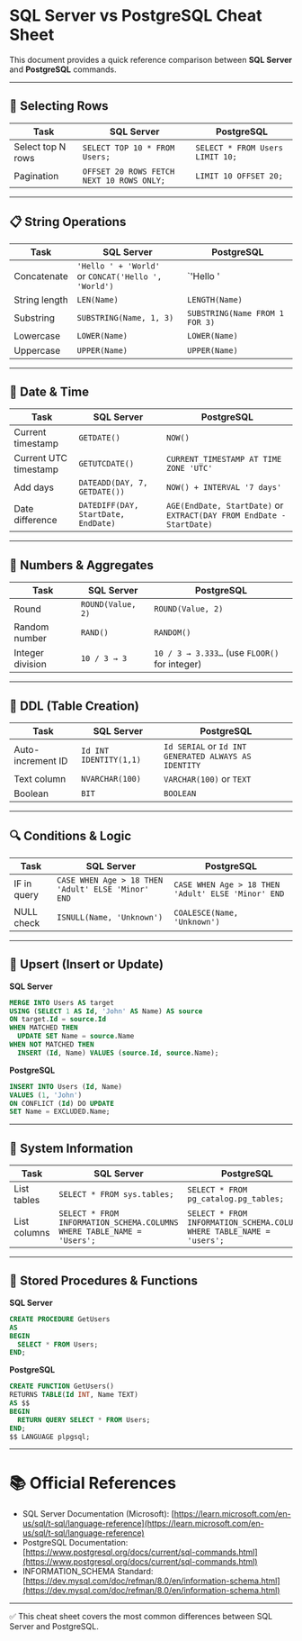 
# SQL Server vs PostgreSQL Cheat Sheet

This document provides a quick reference comparison between **SQL Server** and **PostgreSQL** commands.

---

## 🔎 Selecting Rows

| Task | SQL Server | PostgreSQL |
|------|------------|-------------|
| Select top N rows | `SELECT TOP 10 * FROM Users;` | `SELECT * FROM Users LIMIT 10;` |
| Pagination | `OFFSET 20 ROWS FETCH NEXT 10 ROWS ONLY;` | `LIMIT 10 OFFSET 20;` |

---

## 📋 String Operations

| Task | SQL Server | PostgreSQL |
|------|------------|-------------|
| Concatenate | `'Hello ' + 'World'` <br> or `CONCAT('Hello ', 'World')` | `'Hello ' || 'World'` <br> or `CONCAT('Hello ', 'World')` |
| String length | `LEN(Name)` | `LENGTH(Name)` |
| Substring | `SUBSTRING(Name, 1, 3)` | `SUBSTRING(Name FROM 1 FOR 3)` |
| Lowercase | `LOWER(Name)` | `LOWER(Name)` |
| Uppercase | `UPPER(Name)` | `UPPER(Name)` |

---

## 📅 Date & Time

| Task | SQL Server | PostgreSQL |
|------|------------|-------------|
| Current timestamp | `GETDATE()` | `NOW()` |
| Current UTC timestamp | `GETUTCDATE()` | `CURRENT_TIMESTAMP AT TIME ZONE 'UTC'` |
| Add days | `DATEADD(DAY, 7, GETDATE())` | `NOW() + INTERVAL '7 days'` |
| Date difference | `DATEDIFF(DAY, StartDate, EndDate)` | `AGE(EndDate, StartDate)` or `EXTRACT(DAY FROM EndDate - StartDate)` |

---

## 🔢 Numbers & Aggregates

| Task | SQL Server | PostgreSQL |
|------|------------|-------------|
| Round | `ROUND(Value, 2)` | `ROUND(Value, 2)` |
| Random number | `RAND()` | `RANDOM()` |
| Integer division | `10 / 3 → 3` | `10 / 3 → 3.333…` (use `FLOOR()` for integer) |

---

## 🧩 DDL (Table Creation)

| Task | SQL Server | PostgreSQL |
|------|------------|-------------|
| Auto-increment ID | `Id INT IDENTITY(1,1)` | `Id SERIAL` or `Id INT GENERATED ALWAYS AS IDENTITY` |
| Text column | `NVARCHAR(100)` | `VARCHAR(100)` or `TEXT` |
| Boolean | `BIT` | `BOOLEAN` |

---

## 🔍 Conditions & Logic

| Task | SQL Server | PostgreSQL |
|------|------------|-------------|
| IF in query | `CASE WHEN Age > 18 THEN 'Adult' ELSE 'Minor' END` | `CASE WHEN Age > 18 THEN 'Adult' ELSE 'Minor' END` |
| NULL check | `ISNULL(Name, 'Unknown')` | `COALESCE(Name, 'Unknown')` |

---

## 🔄 Upsert (Insert or Update)

**SQL Server**
```sql
MERGE INTO Users AS target
USING (SELECT 1 AS Id, 'John' AS Name) AS source
ON target.Id = source.Id
WHEN MATCHED THEN
  UPDATE SET Name = source.Name
WHEN NOT MATCHED THEN
  INSERT (Id, Name) VALUES (source.Id, source.Name);
```

**PostgreSQL**
```sql
INSERT INTO Users (Id, Name)
VALUES (1, 'John')
ON CONFLICT (Id) DO UPDATE
SET Name = EXCLUDED.Name;
```

---

## 📜 System Information

| Task | SQL Server | PostgreSQL |
|------|------------|-------------|
| List tables | `SELECT * FROM sys.tables;` | `SELECT * FROM pg_catalog.pg_tables;` |
| List columns | `SELECT * FROM INFORMATION_SCHEMA.COLUMNS WHERE TABLE_NAME = 'Users';` | `SELECT * FROM INFORMATION_SCHEMA.COLUMNS WHERE TABLE_NAME = 'users';` |

---

## 🧮 Stored Procedures & Functions

**SQL Server**
```sql
CREATE PROCEDURE GetUsers
AS
BEGIN
  SELECT * FROM Users;
END;
```

**PostgreSQL**
```sql
CREATE FUNCTION GetUsers()
RETURNS TABLE(Id INT, Name TEXT)
AS $$
BEGIN
  RETURN QUERY SELECT * FROM Users;
END;
$$ LANGUAGE plpgsql;
```

---

# 📚 Official References

- SQL Server Documentation (Microsoft): [https://learn.microsoft.com/en-us/sql/t-sql/language-reference](https://learn.microsoft.com/en-us/sql/t-sql/language-reference)
- PostgreSQL Documentation: [https://www.postgresql.org/docs/current/sql-commands.html](https://www.postgresql.org/docs/current/sql-commands.html)
- INFORMATION_SCHEMA Standard: [https://dev.mysql.com/doc/refman/8.0/en/information-schema.html](https://dev.mysql.com/doc/refman/8.0/en/information-schema.html)

---

✅ This cheat sheet covers the most common differences between SQL Server and PostgreSQL.

